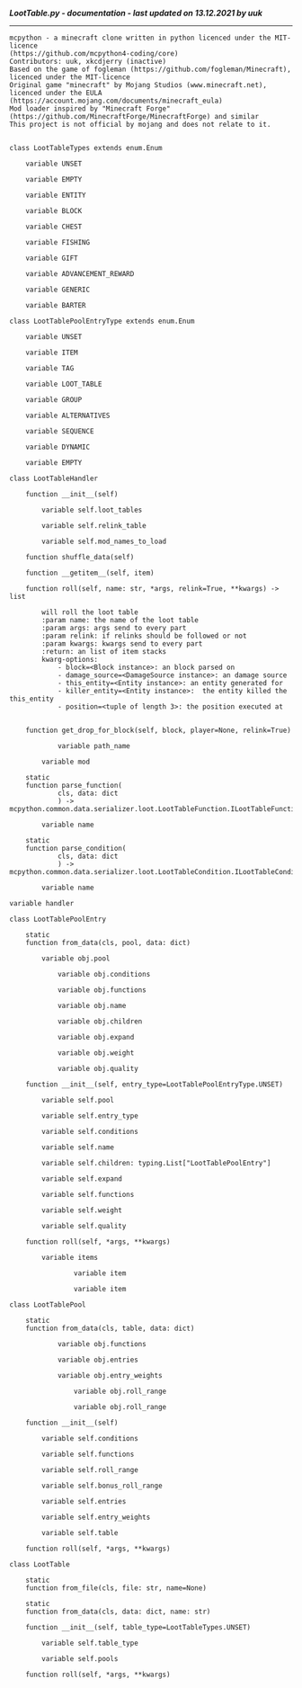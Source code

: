 ***LootTable.py - documentation - last updated on 13.12.2021 by uuk***
___

    mcpython - a minecraft clone written in python licenced under the MIT-licence 
    (https://github.com/mcpython4-coding/core)
    Contributors: uuk, xkcdjerry (inactive)
    Based on the game of fogleman (https://github.com/fogleman/Minecraft), licenced under the MIT-licence
    Original game "minecraft" by Mojang Studios (www.minecraft.net), licenced under the EULA
    (https://account.mojang.com/documents/minecraft_eula)
    Mod loader inspired by "Minecraft Forge" (https://github.com/MinecraftForge/MinecraftForge) and similar
    This project is not official by mojang and does not relate to it.


    class LootTableTypes extends enum.Enum

        variable UNSET

        variable EMPTY

        variable ENTITY

        variable BLOCK

        variable CHEST

        variable FISHING

        variable GIFT

        variable ADVANCEMENT_REWARD

        variable GENERIC

        variable BARTER

    class LootTablePoolEntryType extends enum.Enum

        variable UNSET

        variable ITEM

        variable TAG

        variable LOOT_TABLE

        variable GROUP

        variable ALTERNATIVES

        variable SEQUENCE

        variable DYNAMIC

        variable EMPTY

    class LootTableHandler

        function __init__(self)

            variable self.loot_tables

            variable self.relink_table

            variable self.mod_names_to_load

        function shuffle_data(self)

        function __getitem__(self, item)

        function roll(self, name: str, *args, relink=True, **kwargs) -> list
            
            will roll the loot table
            :param name: the name of the loot table
            :param args: args send to every part
            :param relink: if relinks should be followed or not
            :param kwargs: kwargs send to every part
            :return: an list of item stacks
            kwarg-options:
                - block=<Block instance>: an block parsed on
                - damage_source=<DamageSource instance>: an damage source
                - this_entity=<Entity instance>: an entity generated for
                - killer_entity=<Entity instance>:  the entity killed the this_entity
                - position=<tuple of length 3>: the position executed at


        function get_drop_for_block(self, block, player=None, relink=True)

                variable path_name

            variable mod

        static
        function parse_function(
                cls, data: dict
                ) -> mcpython.common.data.serializer.loot.LootTableFunction.ILootTableFunction:

            variable name

        static
        function parse_condition(
                cls, data: dict
                ) -> mcpython.common.data.serializer.loot.LootTableCondition.ILootTableCondition:

            variable name

    variable handler

    class LootTablePoolEntry

        static
        function from_data(cls, pool, data: dict)

            variable obj.pool

                variable obj.conditions

                variable obj.functions

                variable obj.name

                variable obj.children

                variable obj.expand

                variable obj.weight

                variable obj.quality

        function __init__(self, entry_type=LootTablePoolEntryType.UNSET)

            variable self.pool

            variable self.entry_type

            variable self.conditions

            variable self.name

            variable self.children: typing.List["LootTablePoolEntry"]

            variable self.expand

            variable self.functions

            variable self.weight

            variable self.quality

        function roll(self, *args, **kwargs)

            variable items

                    variable item

                    variable item

    class LootTablePool

        static
        function from_data(cls, table, data: dict)

                variable obj.functions

                variable obj.entries

                variable obj.entry_weights

                    variable obj.roll_range

                    variable obj.roll_range

        function __init__(self)

            variable self.conditions

            variable self.functions

            variable self.roll_range

            variable self.bonus_roll_range

            variable self.entries

            variable self.entry_weights

            variable self.table

        function roll(self, *args, **kwargs)

    class LootTable

        static
        function from_file(cls, file: str, name=None)

        static
        function from_data(cls, data: dict, name: str)

        function __init__(self, table_type=LootTableTypes.UNSET)

            variable self.table_type

            variable self.pools

        function roll(self, *args, **kwargs)